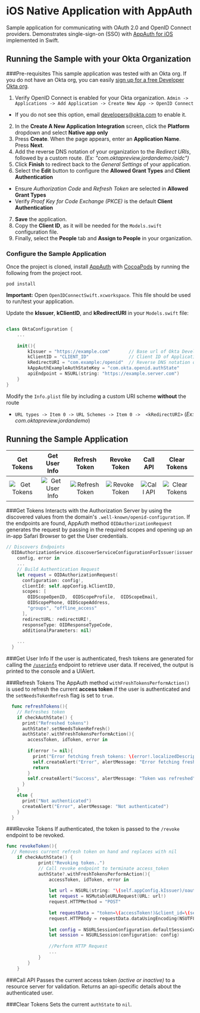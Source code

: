 # iOS Native Application with AppAuth
Sample application for communicating with OAuth 2.0 and OpenID Connect providers. Demonstrates single-sign-on (SSO) with [AppAuth for iOS](https://github.com/openid/AppAuth-iOS) implemented in Swift.

## Running the Sample with your Okta Organization

###Pre-requisites
This sample application was tested with an Okta org. If you do not have an Okta org, you can easily [sign up for a free Developer Okta org](https://www.okta.com/developer/signup/).

1. Verify OpenID Connect is enabled for your Okta organization. `Admin -> Applications -> Add Application -> Create New App -> OpenID Connect`
  - If you do not see this option, email [developers@okta.com](mailto:developers@okta.com) to enable it.
2. In the **Create A New Application Integration** screen, click the **Platform** dropdown and select **Native app only**
3. Press **Create**. When the page appears, enter an **Application Name**. Press **Next**.
4. Add the reverse DNS notation of your organization to the *Redirect URIs*, followed by a custom route. *(Ex: "com.oktapreview.jordandemo:/oidc")*
5. Click **Finish** to redirect back to the *General Settings* of your application.
6. Select the **Edit** button to configure the **Allowed Grant Types** and **Client Authentication**
  - Ensure *Authorization Code* and *Refresh Token* are selected in **Allowed Grant Types**
  - Verify *Proof Key for Code Exchange (PKCE)* is the default **Client Authentication**
7. **Save** the application.
8. Copy the **Client ID**, as it will be needed for the `Models.swift` configuration file.
9. Finally, select the **People** tab and **Assign to People** in your organization.

### Configure the Sample Application
Once the project is cloned, install [AppAuth](https://github.com/openid/AppAuth-iOS) with [CocoaPods](https://guides.cocoapods.org/using/getting-started.html) by running the following from the project root.

    pod install
    

**Important:** Open `OpenIDConnectSwift.xcworkspace`. This file should be used to run/test your application.

Update the **kIssuer**, **kClientID**, and **kRedirectURI** in your `Models.swift` file:
```swift

class OktaConfiguration {
    ...
    
    init(){
        kIssuer = "https://example.com"       // Base url of Okta Developer domain
        kClientID = "CLIENT_ID"               // Client ID of Application
        kRedirectURI = "com.example:/openid"  // Reverse DNS notation of base url with openid route
        kAppAuthExampleAuthStateKey = "com.okta.openid.authState"
        apiEndpoint = NSURL(string: "https://example.server.com")
    }
}
```

Modify the `Info.plist` file by including a custom URI scheme **without** the route
  - `URL types -> Item 0 -> URL Schemes -> Item 0 ->  <kRedirectURI>` (*Ex: com.oktapreview.jordandemo*)

## Running the Sample Application


| Get Tokens      | Get User Info  | Refresh Token  | Revoke Token   | Call API       | Clear Tokens   |
| :-------------: |:-------------: |:-------------: |:-------------: |:-------------: |:-------------: |
| ![Get Tokens](https://raw.githubusercontent.com/jmelberg/okta-openidconnect-appauth-sample-swift/master/OpenIDConnectSwift/Assets.xcassets/key_circle.imageset/key.png)| ![Get User Info](https://raw.githubusercontent.com/jmelberg/okta-openidconnect-appauth-sample-swift/master/OpenIDConnectSwift/Assets.xcassets/Reporting.imageset/Reporting.png)| ![Refresh Token](https://raw.githubusercontent.com/jmelberg/okta-openidconnect-appauth-sample-swift/master/OpenIDConnectSwift/Assets.xcassets/refresh.imageset/api_call.png)| ![Revoke Token](https://raw.githubusercontent.com/jmelberg/okta-openidconnect-appauth-sample-swift/master/OpenIDConnectSwift/Assets.xcassets/revoke.imageset/revoke.png) | ![Call API](https://raw.githubusercontent.com/jmelberg/okta-openidconnect-appauth-sample-swift/master/OpenIDConnectSwift/Assets.xcassets/refresh.imageset/api_call.png) | ![Clear Tokens](https://raw.githubusercontent.com/jmelberg/okta-openidconnect-appauth-sample-swift/master/OpenIDConnectSwift/Assets.xcassets/ic_key.imageset/MFA_for_Your_Apps.png)|

###Get Tokens
Interacts with the Authorization Server by using the discovered values from the domain's `.well-known/openid-configuration`. If the endpoints are found, AppAuth method `OIDAuthorizationRequest` generates the request by passing in the required scopes and opening up an in-app Safari Browser to get the User credentials.

```swift
// Discovers Endpoints
  OIDAuthorizationService.discoverServiceConfigurationForIssuer(issuer!) {
    config, error in
    ...
    // Build Authentication Request
    let request = OIDAuthorizationRequest(
      configuration: config!,
      clientId: self.appConfig.kClientID,
      scopes: [
        OIDScopeOpenID,  OIDScopeProfile,  OIDScopeEmail,
        OIDScopePhone, OIDScopeAddress,
        "groups", "offline_access"
      ],
      redirectURL: redirectURI!,
      responseType: OIDResponseTypeCode,
      additionalParameters: nil)
    
    ...
  }
```

###Get User Info
If the user is authenticated, fresh tokens are generated for calling the [`/userinfo`](http://developer.okta.com/docs/api/resources/oidc#get-user-information) endpoint to retrieve user data. If received, the output is printed to the console and a UIAlert.

###Refresh Tokens
The AppAuth method `withFreshTokensPerformAction()` is used to refresh the current **access token** if the user is authenticated and the `setNeedsTokenRefresh` flag is set to `true`.
```swift
  func refreshTokens(){
    // Refreshes token
    if checkAuthState() {
      print("Refreshed tokens")
      authState?.setNeedsTokenRefresh()
      authState?.withFreshTokensPerformAction(){
        accessToken, idToken, error in
        
        if(error != nil){
          print("Error fetching fresh tokens: \(error!.localizedDescription)")
          self.createAlert("Error", alertMessage: "Error fetching fresh tokens")
          return
        }
        self.createAlert("Success", alertMessage: "Token was refreshed")
      }
    }
    else {
      print("Not authenticated")
      createAlert("Error", alertMessage: "Not authenticated")
    }
  }
```

###Revoke Tokens
If authenticated, the token is passed to the `/revoke` endpoint to be revoked.

```swift
func revokeToken(){
  // Removes current refresh token on hand and replaces with nil
    if checkAuthState() {
            print("Revoking token..")
            // Call revoke endpoint to terminate access_token
            authState?.withFreshTokensPerformAction(){
                accessToken, idToken, error in
                
                let url = NSURL(string: "\(self.appConfig.kIssuer)/oauth2/v1/revoke")
                let request = NSMutableURLRequest(URL: url!)
                request.HTTPMethod = "POST"
                
                let requestData = "token=\(accessToken!)&client_id=\(self.appConfig.kClientID)"
                request.HTTPBody = requestData.dataUsingEncoding(NSUTF8StringEncoding);
                
                let config = NSURLSessionConfiguration.defaultSessionConfiguration()
                let session = NSURLSession(configuration: config)
                
                //Perform HTTP Request
                ...
            }
        }
    }
```

###Call API
Passes the current access token *(active or inactive)* to a resource server for validation. Returns an api-specific details about the authenticated user.

###Clear Tokens
Sets the current `authState` to `nil`.
